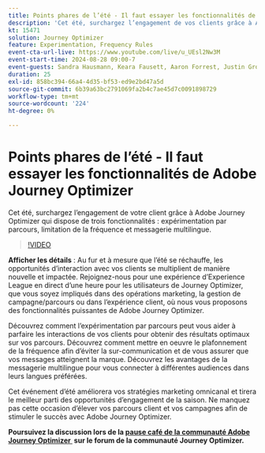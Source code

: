 ```yaml
---
title: Points phares de l’été - Il faut essayer les fonctionnalités de Adobe Journey Optimizer
description: 'Cet été, surchargez l’engagement de vos clients grâce à Adobe Journey Optimizer qui a trois fonctionnalités : expérimentation par parcours, limitation de la fréquence et messagerie multilingue.'
kt: 15471
solution: Journey Optimizer
feature: Experimentation, Frequency Rules
event-cta-url-live: https://www.youtube.com/live/u_UEsl2Nw3M
event-start-time: 2024-08-28 09:00-7
event-guests: Sandra Hausmann, Keara Fausett, Aaron Forrest, Justin Grover
duration: 25
exl-id: 858bc394-66a4-4d35-bf53-ed9e2bd47a5d
source-git-commit: 6b39a63bc2791069fa2b4c7ae45d7c0091898729
workflow-type: tm+mt
source-wordcount: '224'
ht-degree: 0%

---
```


# Points phares de l’été - Il faut essayer les fonctionnalités de Adobe Journey Optimizer

Cet été, surchargez l’engagement de votre client grâce à Adobe Journey Optimizer qui dispose de trois fonctionnalités : expérimentation par parcours, limitation de la fréquence et messagerie multilingue.

>[!VIDEO](https://video.tv.adobe.com/v/3433225/?learn=on)


**Afficher les détails** :
Au fur et à mesure que l’été se réchauffe, les opportunités d’interaction avec vos clients se multiplient de manière nouvelle et impactée. Rejoignez-nous pour une expérience d’Experience League en direct d’une heure pour les utilisateurs de Journey Optimizer, que vous soyez impliqués dans des opérations marketing, la gestion de campagne/parcours ou dans l’expérience client, où nous vous proposons des fonctionnalités puissantes de Adobe Journey Optimizer.

Découvrez comment l’expérimentation par parcours peut vous aider à parfaire les interactions de vos clients pour obtenir des résultats optimaux sur vos parcours. Découvrez comment mettre en oeuvre le plafonnement de la fréquence afin d’éviter la sur-communication et de vous assurer que vos messages atteignent la marque. Découvrez les avantages de la messagerie multilingue pour vous connecter à différentes audiences dans leurs langues préférées.

Cet événement d’été améliorera vos stratégies marketing omnicanal et tirera le meilleur parti des opportunités d’engagement de la saison. Ne manquez pas cette occasion d’élever vos parcours client et vos campagnes afin de stimuler le succès avec Adobe Journey Optimizer.

**Poursuivez la discussion lors de la [pause café de la communauté Adobe Journey Optimizer &#x200B;](https://experienceleaguecommunities.adobe.com/t5/journey-optimizer-discussions/experience-leagu[...]ugust-28th-8-30-am-pt-supercharge-your/td-p/697931) sur le forum de la communauté Journey Optimizer.**
